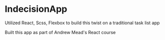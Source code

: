 # IndecisionApp
Utilized React, Scss, Flexbox to build this twist on a traditional task list app

Built this app as part of Andrew Mead's React course
